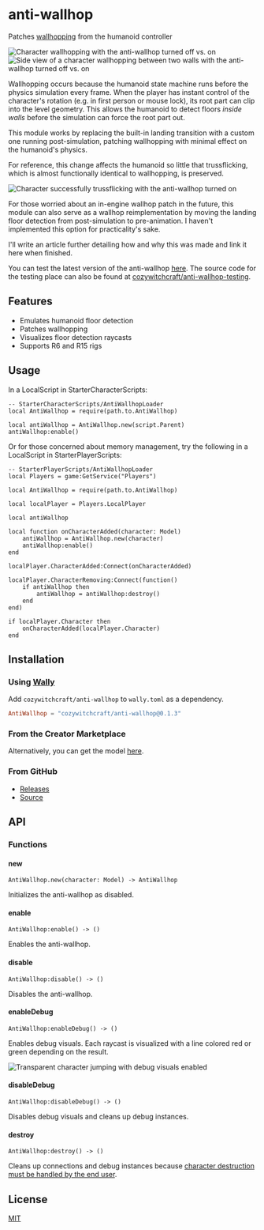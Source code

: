 # anti-wallhop

Patches [wallhopping](https://devforum.roblox.com/t/flicking-camera-allows-climbing-wall-intersections/298135) from the humanoid controller

![Character wallhopping with the anti-wallhop turned off vs. on](assets/RobloxPlayerBeta_cKoAtUvkUp.gif)
![Side view of a character wallhopping between two walls with the anti-wallhop turned off vs. on](assets/RobloxPlayerBeta_MpmGKuwfBv.gif)

Wallhopping occurs because the humanoid state machine runs before the physics simulation every frame. When the player has instant control of the character's rotation (e.g. in first person or mouse lock), its root part can clip into the level geometry. This allows the humanoid to detect floors *inside walls* before the simulation can force the root part out.

This module works by replacing the built-in landing transition with a custom one running post-simulation, patching wallhopping with minimal effect on the humanoid's physics.

For reference, this change affects the humanoid so little that trussflicking, which is almost functionally identical to wallhopping, is preserved.

![Character successfully trussflicking with the anti-wallhop turned on](assets/RobloxPlayerBeta_HLxxviqXdZ.gif)

For those worried about an in-engine wallhop patch in the future, this module can also serve as a wallhop reimplementation by moving the landing floor detection from post-simulation to pre-animation. I haven't implemented this option for practicality's sake.

I'll write an article further detailing how and why this was made and link it here when finished.

You can test the latest version of the anti-wallhop [here](https://www.roblox.com/games/17884774403/Anti-Wallhop-Testing). The source code for the testing place can also be found at [cozywitchcraft/anti-wallhop-testing](https://github.com/cozywitchcraft/anti-wallhop-testing).

## Features

* Emulates humanoid floor detection
* Patches wallhopping
* Visualizes floor detection raycasts
* Supports R6 and R15 rigs

## Usage

In a LocalScript in StarterCharacterScripts:

```luau
-- StarterCharacterScripts/AntiWallhopLoader
local AntiWallhop = require(path.to.AntiWallhop)

local antiWallhop = AntiWallhop.new(script.Parent)
antiWallhop:enable()
```

Or for those concerned about memory management, try the following in a LocalScript in StarterPlayerScripts:

```luau
-- StarterPlayerScripts/AntiWallhopLoader
local Players = game:GetService("Players")

local AntiWallhop = require(path.to.AntiWallhop)

local localPlayer = Players.LocalPlayer

local antiWallhop

local function onCharacterAdded(character: Model)
	antiWallhop = AntiWallhop.new(character)
	antiWallhop:enable()
end

localPlayer.CharacterAdded:Connect(onCharacterAdded)

localPlayer.CharacterRemoving:Connect(function()
	if antiWallhop then
		antiWallhop = antiWallhop:destroy()
	end
end)

if localPlayer.Character then
	onCharacterAdded(localPlayer.Character)
end
```

## Installation

### Using [Wally](https://github.com/UpliftGames/wally)

Add `cozywitchcraft/anti-wallhop` to `wally.toml` as a dependency.

```toml
AntiWallhop = "cozywitchcraft/anti-wallhop@0.1.3"
```

### From the Creator Marketplace

Alternatively, you can get the model [here](https://create.roblox.com/store/asset/18196739150/).

### From GitHub

* [Releases](https://github.com/cozywitchcraft/anti-wallhop/releases)
* [Source](https://raw.githubusercontent.com/cozywitchcraft/anti-wallhop/main/lib/init.luau)

## API

### Functions

#### new

`AntiWallhop.new(character: Model) -> AntiWallhop`

Initializes the anti-wallhop as disabled.

#### enable

`AntiWallhop:enable() -> ()`

Enables the anti-wallhop.

#### disable

`AntiWallhop:disable() -> ()`

Disables the anti-wallhop.

#### enableDebug

`AntiWallhop:enableDebug() -> ()`

Enables debug visuals. Each raycast is visualized with a line colored red or green depending on the result.

![Transparent character jumping with debug visuals enabled](assets/RobloxPlayerBeta_6ncHDsmHU7.gif)

#### disableDebug

`AntiWallhop:disableDebug() -> ()`

Disables debug visuals and cleans up debug instances.

#### destroy

`AntiWallhop:destroy() -> ()`

Cleans up connections and debug instances because [character destruction must be handled by the end user](https://devforum.roblox.com/t/new-player-and-character-destroy-behavior/2711317/79).

## License
[MIT](LICENSE)
